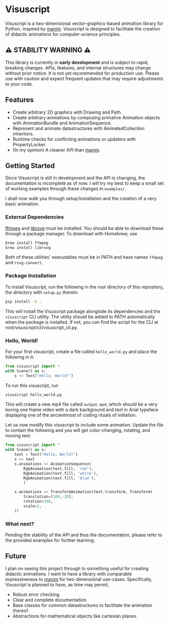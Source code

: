 # Visuscript

Visuscript is a two-dimensional vector-graphics-based animation library for Python, inspired by [manim](https://www.manim.community).
Visuscript is designed to facilitate the creation of didactic animations for computer-science principles.

## ⚠️ STABILITY WARNING ⚠️

This library is currently in **early development** and is subject to rapid, breaking changes.
APIs, features, and internal structures may change without prior notice.
It is not yet recommended for production use.
Please use with caution and expect frequent updates that may require adjustments to your code.


## Features
- Create arbitrary 2D graphics with Drawing and Path.
- Create arbitrary animations by composing primative Animation objects with AnimationBundle and AnimationSequence.
- Represent and animate datastructures with AnimatedCollection inheritors.
- Runtime checks for conflicting animations or updaters with PropertyLocker.
- (In my opinion) A cleaner API than [manim](https://www.manim.community).

## Getting Started

Since Visuscript is still in development and the API is changing, the documentation is incomplete as of now.
I will try my best to keep a small set of working examples through these changes in `examples/`.

I shall now walk you through setup/installation and the creation of a very basic animation.

### External Dependencies

[ffmpeg](https://ffmpeg.org/) and [librsvg](https://gitlab.gnome.org/GNOME/librsvg) must be installed. You should be able to download these through a package manager. To download with Homebrew, use

```bash
brew install ffmpeg
brew install librsvg
```

Both of these utilities' executables must be in PATH and have names `ffmpeg` and `rsvg-convert`.


### Package Installation

To install Visuscript, run the following in the root directory of this repository, the directory with `setup.py` therein:
```bash
pip install -e . 
```
This will install the Visuscript package alongisde its dependencies and the `visuscript` CLI utility.
The utility should be added to PATH automatically when the package is installed.
If not, you can find the script for the CLI at root/visuscript/cli/visuscript_cli.py.

### Hello, World!

For your first visuscript, create a file called `hello_world.py` and place the following in it:
```python
from visuscript import *
with Scene() as s:
    s << Text("Hello, World!")
```

To run this visuscript, run
```bash
visuscript hello_world.py
```
This will create a new mp4 file called `output.mp4`,
which should be a very boring one frame video with a dark background and text in Arial typeface
displaying one of the ancientmost of coding rituals of initiation.


Let us now modify this visuscript to include some animation.
Update the file to contain the following and you will get color-changing, rotating, and moving text:
```python
from visuscript import *
with Scene() as s:
    text = Text("Hello, World!")
    s << text
    s.animations << AnimationSequence(
        RgbAnimation(text.fill, 'red'),
        RgbAnimation(text.fill, 'white'),
        RgbAnimation(text.fill, 'blue'),
        )

    s.animations << TransformAnimation(text.transform, Transform(
        translation=[100,-30],
        rotation=360,
        scale=2,
    ))
```

### What next?
Pending the stability of the API and thus the documentation, please refer to the provided examples for further learning.

## Future
I plan on seeing this project through to something useful for creating didactic animations.
I want to have a library with comparable expressiveness to [manim](https://www.manim.community)
for two-dimensional use-cases. Specifically, Visuscript is planned to have, as time may permit,
- Robust error checking.
- Clear and complete documentation.
- Base classes for common datastructures to facilitate the animation thereof.
- Abstractions for mathematical objects like cartesian planes.

